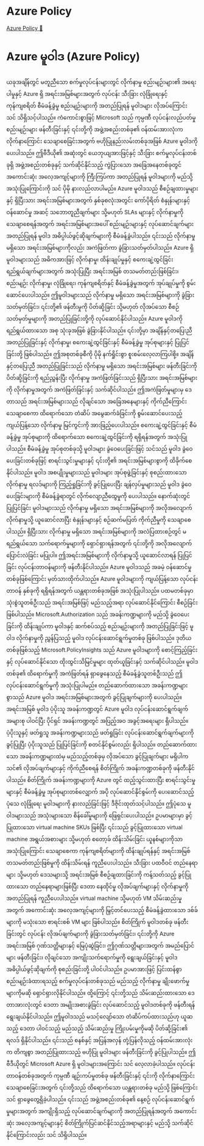 # Azure Policy

[Azure Policy 🔗](https://www.coursera.org/learn/microsoft-sc-900-exam-preparation-and-practice/lecture/18dkC/azure-policy)

# Azure မူဝါဒ (Azure Policy)

ယခုအချိန်တွင် မတူညီသော စက်မှုလုပ်ငန်းများတွင် လိုက်နာမှု စည်းမျဉ်းများ၏ အရေးပါမှုနှင့် Azure ရှိ အရင်းအမြစ်များအတွက် လုပ်ငန်း သီးခြား လုံခြုံရေးနှင့် ကုန်ကျစရိတ် စီမံခန့်ခွဲမှု စည်းမျဉ်းများကို အတည်ပြုရန် မူဝါဒများ လိုအပ်ကြောင်း သင် သိရှိသင့်ပါသည်။ ကံကောင်းစွာဖြင့် Microsoft သည် ကုမ္ပဏီ လုပ်ငန်းလည်ပတ်မှု စည်းမျဉ်းများ ဖန်တီးခြင်းနှင့် ၎င်းတို့ကို အဖွဲ့အစည်းတစ်ခု၏ ဝန်ထမ်းအားလုံးက လိုက်နာကြောင်း သေချာစေခြင်းအတွက် ဗဟိုပြုနည်းလမ်းတစ်ခုအဖြစ် Azure မူဝါဒကို ပေးပါသည်။ ဤဗီဒီယို၏ အဆုံးတွင် ယေဘုယျအားဖြင့်နှင့် သီးခြား စက်မှုလုပ်ငန်းတစ်ခုရှိ အဖွဲ့အစည်းတစ်ခုနှင့် သက်ဆိုင်နိုင်သည့် ကွဲပြားသော အခြေအနေတစ်ခုတွင် အကောင်းဆုံး အလေ့အကျင့်များကို ကြီးကြပ်ကာ အတည်ပြုရန် မူဝါဒများကို မည်သို့ အသုံးပြုကြောင်းကို သင် ပိုမို နားလည်လာပါမည်။ Azure မူဝါဒသည် စီစဉ်ချထားမှုများနှင့် ရှိပြီးသား အရင်းအမြစ်များအတွက် နှစ်ခုစလုံးအတွင်း ကော်ပိုရိတ် စံနှုန်းများနှင့် ဝန်ဆောင်မှု အဆင့် သဘောတူညီချက်များ သို့မဟုတ် SLAs များနှင့် လိုက်နာမှုကို သေချာစေရန်အတွက် အရင်းအမြစ်များအပေါ် စည်းမျဉ်းများနှင့် လုပ်ဆောင်ချက်များ အတည်ပြုရန် မူဝါဒ အဓိပ္ပါယ်ဖွင့်ဆိုချက်များကို စီမံခန့်ခွဲပါသည်။ ၎င်းသည် လိုက်နာမှု မရှိသော အရင်းအမြစ်များကိုလည်း အကဲဖြတ်ကာ ခွဲခြားသတ်မှတ်ပါသည်။ Azure ရှိ မူဝါဒများသည် အဓိကအားဖြင့် လိုက်နာမှု၊ ထိန်းချုပ်မှုနှင့် စကေးချဲ့ထွင်ခြင်း ရည်ရွယ်ချက်များအတွက် အသုံးပြုပြီး အရင်းအမြစ် တသမတ်တည်းဖြစ်ခြင်း၊ စည်းမျဉ်း လိုက်နာမှု၊ လုံခြုံရေး၊ ကုန်ကျစရိတ်နှင့် စီမံခန့်ခွဲမှုအတွက် အုပ်ချုပ်မှုကို စွမ်းဆောင်ပေးပါသည်။ ဤမူဝါဒများသည် လိုက်နာမှု မရှိသော အရင်းအမြစ်များကို ခွဲခြားသတ်မှတ်ခြင်း၊ ၎င်းတို့၏ ဖန်တီးမှုကို ပိတ်ဆို့ခြင်း သို့မဟုတ် လိုအပ်သော စီစဉ်သတ်မှတ်မှုများကို အတည်ပြုခြင်းတို့ကို လုပ်ဆောင်နိုင်ပါသည်။ Azure မူဝါဒကို ရည်ရွယ်ထားသော အစု သုံးခုအဖြစ် ခွဲခြားနိုင်ပါသည်။ ၎င်းတို့မှာ အချိန်နှင့်တပြေးညီ အတည်ပြုခြင်းနှင့် လိုက်နာမှု၊ စကေးချဲ့ထွင်ခြင်းနှင့် စီမံခန့်ခွဲမှု အုပ်စုများနှင့် ပြုပြင်ခြင်းတို့ ဖြစ်ပါသည်။ ဤအစုတစ်ခုစီကို ပိုမို နက်ရှိုင်းစွာ စူးစမ်းလေ့လာကြပါစို့။ အချိန်နှင့်တပြေးညီ အတည်ပြုခြင်းသည် လိုက်နာမှု မရှိသော အရင်းအမြစ်များ ဖန်တီးခြင်းကို ပိတ်ဆို့ခြင်းကို ရည်ညွှန်းပြီး လိုက်နာမှု အကဲဖြတ်ခြင်းသည် ရှိပြီးသား အရင်းအမြစ်များကို လိုက်နာမှုအတွက် အကဲဖြတ်ခြင်းနှင့် သက်ဆိုင်ပါသည်။ ဤအကဲဖြတ်မှုများမှ ဒေတာသည် အရင်းအမြစ်များသည် လိုချင်သော အခြေအနေများနှင့် ကိုက်ညီကြောင်း သေချာစေကာ ထိရောက်သော တံဆိပ် အမွေဆက်ခံခြင်းကို စွမ်းဆောင်ပေးသည့် ကျယ်ပြန့်သော လိုက်နာမှု မြင်ကွင်းကို အားဖြည့်ပေးပါသည်။ စကေးချဲ့ထွင်ခြင်းနှင့် စီမံခန့်ခွဲမှု အုပ်စုများကို ထိရောက်သော စကေးချဲ့ထွင်ခြင်းကို ရရှိရန်အတွက် အသုံးပြုပါသည်။ စီမံခန့်ခွဲမှု အုပ်စုတစ်ခုသို့ မူဝါဒများ ခွဲဝေပေးခြင်းဖြင့် သင်သည် မူဝါဒ ခွဲဝေပေးခြင်းတစ်ခုဖြင့် စာရင်းသွင်းမှုများနှင့် ၎င်းတို့၏ အရင်းအမြစ်များစွာကို ထိခိုက်စေနိုင်ပါသည်။ မူဝါဒ အစပျိုးမှုများသည် မူဝါဒများ အုပ်စုဖွဲ့ခြင်းနှင့် စုစည်းထားသော လိုက်နာမှု ရလဒ်များကို ကြည့်ရှုခြင်းကို ခွင့်ပြုပေးပြီး ချန်လှပ်မှုများသည် မူဝါဒ ခွဲဝေပေးခြင်းများကို စီမံခန့်ခွဲရာတွင် လိုက်လျောညီထွေမှုကို ပေးပါသည်။ နောက်ဆုံးတွင် ပြုပြင်ခြင်း မူဝါဒများသည် လိုက်နာမှု မရှိသော အရင်းအမြစ်များကို အလိုအလျောက် လိုက်နာမှုသို့ ယူဆောင်လာပြီး စံနှုန်းများနှင့် စဉ်ဆက်မပြတ် ကိုက်ညီမှုကို သေချာစေပါသည်။ ရှိပြီးသား လိုက်နာမှု မရှိသော အရင်းအမြစ်များကို အလံပြထားစဉ်တွင် မရည်ရွယ်သော သက်ရောက်မှုများကို ရှောင်ရှားရန်အတွက် ၎င်းတို့ကို အလိုအလျောက် ပြောင်းလဲခြင်း မပြုပါ။ ဤအရင်းအမြစ်များကို လိုက်နာမှုသို့ ယူဆောင်လာရန် ပြုပြင်ခြင်း လုပ်ငန်းတာဝန်များကို ဖန်တီးနိုင်ပါသည်။ Azure မူဝါဒသည် အခမဲ့ ဝန်ဆောင်မှုတစ်ခုဖြစ်ကြောင်း မှတ်သားထိုက်ပါသည်။ Azure မူဝါဒများကို ကျယ်ပြန့်သော လုပ်ငန်းတာဝန် နှစ်ခုကို ရရှိရန်အတွက် ယန္တရားတစ်ခုအဖြစ် အသုံးပြုပါသည်။ ပထမတစ်ခုမှာ သုံးစွဲသူတစ်ဦးသည် အရင်းအမြစ်ဖြင့် မည်သည့်အရာ လုပ်ဆောင်နိုင်ကြောင်း စီစဉ်ခြင်း ဖြစ်ပါသည်။ Microsoft.Authorization သည် အခန်းကဏ္ဍများကို မည်သို့ ခွဲဝေပေးခြင်းကို ထိန်းချုပ်ကာ မူဝါဒနှင့် ဆက်စပ်သည့် စည်းမျဉ်းများကို အတည်ပြုခြင်းဖြင့် မူဝါဒ လိုက်နာမှုကို ညွှန်ပြသည့် မူဝါဒ လုပ်ငန်းဆောင်ရွက်မှုတစ်ခု ဖြစ်ပါသည်။ ဒုတိယတစ်ခုဖြစ်သည့် Microsoft.PolicyInsights သည် Azure မူဝါဒများကို စောင့်ကြည့်ခြင်းနှင့် လုပ်ဆောင်နိုင်သော ထိုးထွင်းသိမြင်မှုများ ထုတ်ယူခြင်းနှင့် သက်ဆိုင်ပါသည်။ မူဝါဒတစ်ခု၏ ထိရောက်မှုကို အကဲဖြတ်ရန် ရှာဖွေနေသည့် စီမံခန့်ခွဲသူတစ်ဦးသည် ဤလုပ်ငန်းဆောင်ရွက်မှုကို အသုံးပြုပါမည်။ တည်ဆောက်ထားသော အခန်းကဏ္ဍများစွာသည် Azure မူဝါဒ အရင်းအမြစ်များအတွက် ခွင့်ပြုချက်များကို ပေးပါသည်။ အရင်းအမြစ် မူဝါဒ ပံ့ပိုးသူ အခန်းကဏ္ဍတွင် Azure မူဝါဒ လုပ်ငန်းဆောင်ရွက်ချက် အများစု ပါဝင်ပြီး ပိုင်ရှင် အခန်းကဏ္ဍတွင် အပြည့်အဝ အခွင့်အရေးများ ရှိပါသည်။ ပံ့ပိုးသူနှင့် ဖတ်ရှုသူ အခန်းကဏ္ဍများသည် ဖတ်ရှုခြင်း လုပ်ငန်းဆောင်ရွက်ချက်များကို ခွင့်ပြုပြီး ပံ့ပိုးသူသည် ပြုပြင်ခြင်းကို စတင်နိုင်စွမ်းလည်း ရှိပါသည်။ တည်ဆောက်ထားသော အခန်းကဏ္ဍများထဲမှ မည်သည့်တစ်ခုမှ လိုအပ်သော ခွင့်ပြုချက်များ မရှိပါက သင်၏ လိုအပ်ချက်များနှင့် ကိုက်ညီစေရန် စိတ်ကြိုက် အခန်းကဏ္ဍတစ်ခုကို ဖန်တီးနိုင်ပါသည်။ စိတ်ကြိုက် အခန်းကဏ္ဍများကို Azure တွင် ထည့်သွင်းထားပြီး စာရင်းသွင်းမှုများနှင့် စီမံခန့်ခွဲမှု အုပ်စုများတစ်လျှောက် အပို လုပ်ဆောင်နိုင်စွမ်းကို ပေးဆောင်သည့် ပုံသေ လုံခြုံရေး မူဝါဒများကို နားလည်ခြင်းဖြင့် ဒီဇိုင်းထုတ်သင့်ပါသည်။ ဤပုံသေ မူဝါဒများသည် အသုံးများသော စိန်ခေါ်မှုများကို ဖြေရှင်းပေးပါသည်။ ဥပမာများမှာ ခွင့်ပြုထားသော virtual machine SKUs ဖြစ်ပြီး ၎င်းသည် ခွင့်ပြုထားသော virtual machine အရွယ်အစားများ သို့မဟုတ် စတော့ခ် ထိန်းသိမ်းခြင်း ယူနစ်များကိုသာ အသုံးပြုကြောင်း သေချာစေကာ ကုန်ကျစရိတ်များကို ထိန်းချုပ်ရန်နှင့် အရင်းအမြစ် တသမတ်တည်းဖြစ်မှုကို ထိန်းသိမ်းရန် ကူညီပေးပါသည်။ သီးခြား ပထဝီဝင် တည်နေရာများ သို့မဟုတ် ဒေသများသို့ အရင်းအမြစ် စီစဉ်ချထားခြင်းကို ကန့်သတ်သည့် ခွင့်ပြုထားသော တည်နေရာများဖြစ်ပြီး ဒေတာ နေထိုင်မှု လိုအပ်ချက်များနှင့် လိုက်နာမှုကို အတည်ပြုရန် ကူညီပေးပါသည်။ virtual machine သို့မဟုတ် VM သိမ်းဆည်းမှုအတွက် အကောင်းဆုံး အလေ့အကျင့်များကို မြှင့်တင်ပေးသည့် စီမံခန့်ခွဲထားသော ဒစ်ခ်များကို မသုံးသော စာရင်းစစ် VM များ ဖြစ်ပါသည်။ စိတ်ကြိုက် မူဝါဒတစ်ခု ဖန်တီးခြင်းတွင် လုပ်ငန်း လိုအပ်ချက်များကို ခွဲခြားသတ်မှတ်ခြင်း၊ ၎င်းတို့ကို Azure အရင်းအမြစ် ဂုဏ်သတ္တိများနှင့် မြေပုံဆွဲခြင်း၊ ဤဂုဏ်သတ္တိများအတွက် အမည်ပြောင်များ ဖန်တီးခြင်း၊ လိုချင်သော အကျိုးသက်ရောက်မှုကို ရွေးချယ်ခြင်းနှင့် မူဝါဒ အဓိပ္ပါယ်ဖွင့်ဆိုချက်ကို စုစည်းခြင်းတို့ ပါဝင်ပါသည်။ ဥပမာအားဖြင့် ပြင်းထန်စွာ စည်းမျဉ်းခံထားရသည့် စက်မှုလုပ်ငန်းတစ်ခုသည် မည်သည့် လိုက်နာမှု ချိုးဖောက်မှုများကိုမဆို ရှောင်ရှားလိုနိုင်ပါသည်။ ထို့ကြောင့် ၎င်းတို့သည် သိမ်းဆည်းထားသော ဒေတာအားလုံးတွင် ဒေတာ အမျိုးအစားခွဲခြင်း လုပ်ဆောင်သည့် မူဝါဒတစ်ခုကို ဖန်တီးရန် ရွေးချယ်နိုင်ပါသည်။ ဤမူဝါဒသည် မသင့်လျော်သော တံဆိပ်ကပ်ထားသည်ဟု ယူဆသည့် ဒေတာ ပါဝင်သည့် မည်သည့် သိမ်းဆည်းမှု ကြိုးပမ်းမှုကိုမဆို ပိတ်ဆို့ခြင်း၏ ရလဒ် ရှိနိုင်ပါသည်။ ၎င်းသည် စနစ်နှင့် အပြန်အလှန် တုံ့ပြန်လိုသည့် ဝန်ထမ်းအားလုံးက တိကျစွာ အတည်ပြုထားသည့် ဗဟိုပြု မူဝါဒများ ဖန်တီးခြင်းကို ခွင့်ပြုပါသည်။ ဤဗီဒီယိုတွင် Microsoft Azure ရှိ မူဝါဒများအကြောင်း သင် လေ့လာခဲ့ပါသည်။ လုပ်ငန်းတာဝန်တစ်ခုအတွက် ကုမ္ပဏီ ချဉ်းကပ်မှုတစ်ခု ဖန်တီးခြင်းနှင့် ၎င်းကို လိုက်နာကြောင်း သေချာစေခြင်းအတွက် ၎င်းတို့သည် ထိရောက်သော ယန္တရားတစ်ခု မည်သို့ ဖြစ်ကြောင်း သင် ရှာဖွေတွေ့ရှိခဲ့ပါသည်။ ၎င်းသည် အဖွဲ့အစည်းတစ်ခု၏ နေ့စဉ် လုပ်ငန်းဆောင်ရွက်မှုများအတွက် အကျိုးရှိသည့် လုပ်ဆောင်ချက်များကို အတည်ပြုရန်အတွက် အကောင်းဆုံး အလေ့အကျင့်များနှင့် စိတ်ကြိုက်ပြင်ဆင်နိုင်သည့်အရာများနှင့် မည်သို့ သက်ဆိုင်နိုင်ကြောင်းလည်း သင် သိရှိပါသည်။
